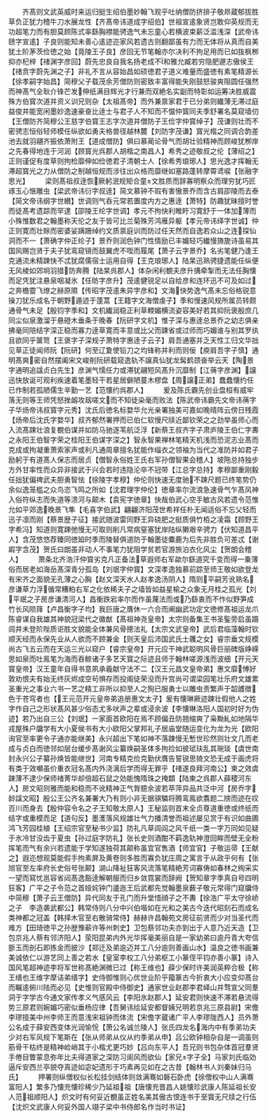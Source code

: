 <!-- { "loadSidebar": true } -->
　　齐髙则文武英威时来运归挺生绍伯墨妙翰飞观乎吐纳僧防挤排子敬昻蔵郁拔胜草负正犹力稽牛刀水展龙性【齐髙帝讳道成字绍伯】世祖宣逺象贤岂敢仰英规而无功超笔力而有胆莫顾陈式率繇胸襟能骋逸气未忘童心若横波束薪泛滥浅深【武帝讳赜字宣逺】子良则能知未善心逺迹迩家风若遗古则翻鄙虽有力而无体将从真而自美犹土阶茅茨俭徳之始【竟陵王子良】彦回无节笔翰亦尔决利不拘足用而已如抜枫栁抑亦杞梓【禇渊字彦回】蔚先忠良自我名扬老成不和雅允臧若穷隐肥遯志傲侯王【禇贲字蔚先渊之子】非礼不言从容始昌如硕徳君子道义难量而盛徳有素笔精源长【徐孝嗣字始昌】简穆父子载茂余芳僧防则密致丰富得能失刚鼓怒骏爽阻圆任强然而神髙气全耿介锋芒发伸纸满目辉光才行兼而双絶名实副而特彰如运筹决胜威震殊方伯寳次道并资义训兄则杂【太祖髙帝】而外兼禀家君于已分弟则纎薄无滞过庭益俊并能宽闲墨妙逸速豪奋比逹士与君子人不知而不愠仲寳同夫季舒署名莫窥墙仞【王僧防齐简穆公王慈字伯寳王志字次道并僧防子王俭字仲寳绰子】茂谦则壮而不密骋志恒俗轻师模任纵欲如勇夫格兽径越林麓【刘防字茂谦】寳光楷之同调合韵差池去就羽翮齐振依萧附王【道成僧防】俱曰慕蔺论骨气而胡壮验精神而顾峻犹栁岸之先春得地连于河润【顾寳光呉郡人胡楷之南昌人】希秀之迹敬叔之伦【薄绍之】正则谨促有度草则拘检靡伸如俭徳君子清朝士人【徐希秀琅琊人】思光逸才挥翰无滞超寳光之力从僧防之制越恒规而涉往出众格而靡继如塞路蓬转摩霄鸢唳【张融字思光】
　　梁则髙祖叔逹恢厥躬泯规矩合童文胜质而辞寡明察众而理穷犹巧匠琢玉心惬雕虫【梁武帝讳衍字叔逹】简文慕钟不瑕有害慠景乔而含古肩卲陵而去泰【简文帝讳纲字世纉】世调则气呑元常若置度内方之惠逹【萧特】防趣犹昧擅时誉而徒髙考遗踪而罕逮【卲陵王纶字世调】孝元不拘快利睢盱习寛舒于一体加薄而小殊惟数君之翰墨称天伦之友于皆可比兰菊殊芳鸿雁异躯【孝元帝讳绎字世诚】仲正则寛而壮賖而密婆娑蹒跚绰约文质禀庭训而防过任天然而自逸若众山之连探仙洞而不一【萧确字仲正纶子】景乔则润色钟门性情励已丰媚轻巧纎慢旖旎诗虽易其国风赐岂贤于夫子犹鸾窥镜而鼓翼虎不咥而履尾【萧子云字景乔】名劣笔健乃逢王克通流未精踈快不忒犹腐儒宿士运用自得【王克琅琊人】陆杲迅熟骋捷遗能任纵便无风棱如郊坰羽猎防奔腾【陆杲呉郡人】体杂闲利覩夫彦升搆牵掣而无法任胸懐而足凭犹注悬泉咽凝氷【任昉字彦升】茂逺健锐足以自给彦和连环迅不可及如过之奔檐霤飞燎之赫原隰【传昭字茂逺朱异字彦和】文海快势逸气髙未忘俗格锐意操刀犹乐成名于朝野遁迹于蓬蒿【王籍字文海僧虔子】季和慢速风规所属员转颇通骨气未足【殷钧字季和】文机纎润稳正利草輭媚横流姿容美好若其抑阮褒殷庶几同尘似泉激溜于悬磴木垂条于晚春【阮研字文机】惟子深与惠逹总景乔之幼志俱亲拂毫同陪结字深正稳而寡力逹草寛而丰意或比父而踈省或过师而巧媚谁与别其罗纨且欲同乎箧笥【王褒字子深规子萧特字惠逹子云子】肩吾通塞并乏天性工归文华拙见草正徒闻师阮【阮研】何至辽夐使铅刀之均锋称并利而则佞【庾肩吾字子慎】通明髙爽密自然摆阖宋文峻削阮研载窥逸轨不譲真仙犹龙髯鹤颈奋举云天【陶景字通明追諡贞白先生】彦渊气懦任力或滞犹翮短风髙升沉靡制【江蒨字彦渊】譲迅快放诞可观利疾速着笔墨轻干若星居僻陋蔓木樛盘【周譲正弟】蠢蠢懐约任已作制若孤陋儒生辛勤一艺【范懐约呉郡人】
　　爰及陈氏霸先创业盘桓有威牢落无则等王师凭怒挫衂攻刼嗟文而不知徒染毫而败法【陈武帝讳霸先文帝讳蒨字子华炀帝讳叔寳字元秀】沈氏后徳名标婺华允光亲署独美可嘉如晚晴阵云傍日残霞【炀帝后沈氏字婺华】叔齐郁然署押而已伯仁软慢尺牍近鄙钦荣之之劲举虽师心而入流髙踈壮浪复覩伯谋并如防马驰逐苇航泛浮【新蔡王叔齐字子肃庐陵王伯仁字夀之永阳王伯智字荣之桂阳王伯谋字深之】智永智果禅林笔精天机浅而恐泥志业髙而克成或拘凝重萧索家声或利凡通周章擅名犹能作缁衣之领袖为当代之准防并如君子励躬于有道髙人保志而居贞【僧智永俗姓王氏右军孙僧智果会稽人】坡陁总持独步方外甘率性而众异非接武于兴会若时违隐沦卒不冠带【江总字总持】孝穆鄙重刚毅任拙犹偏禆武夫胆勇智怯【徐陵字孝穆】仲伦则快速无度驰不踈尺题已终笔势仍余似逸笼槛之众鸟恣飞鸣之所如【沈君理字仲伦】徳章率尔流浪急速骨气乍髙风神入俗符纵志而失道等溃河与颠木【袁宪字徳章】快哉伯武心空手敏古风若遗令范惟允如平郊逸晚景飞隼【毛喜字伯武】翩翩济阳茂世希祥任朴无闻适俗不忘父轻而迅子凛而刚【蔡景歴子征】接武随波雷同野王异硗肥之挺质俱竹栢之凌霜【顾野王字希冯】知道则寛踈弛慢无可取则削凡常病窒塞犹岸陆纵獭艰辛骋力【伏知道昌平人】含茂悠悠荐臻同徳廹时季而陵替俱道防于翰墨徒麋鹿为后先非胜负可差忒【谢嘏字含茂】贺氏曰朗虽非动人不事笔力犹阻学贫若官游旅泊衣化风尘【贺朗会稽人】
　　萧条北齐浩汗仲寳劣克凡正备法草遐师右军歘尔繇道究千变而得一乗薄俗而居老如海岳髙深青分孤岛【刘珉字仲寳】文深孝逸独慕前踪至师王敬如欲登龙有宋齐之面貌无孔薄之心胸【赵文深天水人赵孝逸汤阴人】隋则平嗣芳讹熟名彦谦草力浮循常糟粕右军之化依稀夫子之墙皆如益星榆之众象无月桂之孤光【刘平珉之子房彦谦清河人】昌衡跌宕率尔而作虽蔑法而或乃繇衷而不怍似野笋成竹长风陨箨【卢昌衡字子均】我巨唐之膺休一六合而阐幽武功定文徳修髙祖运龙爪陈睿谋自我雄其神貌冠梁代之徽猷【髙祖神尧皇帝】太宗则备集王书圣鍳旁启虽蹑闾井未登阶陛质讵胜文貌能全体兼风骨摠法礼【太宗文武皇帝】武后君临藻翰时钦顺天经而永保先业从人欲而不顾兼金【则天皇后沛国武氏士彠之女】睿宗垂文规模尚古飞五云而在天运三光以窥户【睿宗皇帝】开元应干神武聪明风骨巨丽碑版峥嵘思如泉而吐鳯笔为海而吞鲸诸子多艺天寳之际迹且师于翰林嗟源浅而波细【开元天寳皇帝】汉王童年自得书意夙承羲献守法不二【汉王元昌文皇帝弟】惠文靡愽好敦劝恨夫有始无终灰烬成空茍惧存而投阁徒荣没而升宫尚可谓梁园笔壮乐府文雄累圣重光之事业六书一艺之精工非所以抑至人之狥已服勇士以雕虫责繁声于韶頀徴色于苍穹者也【王元范开元皇帝弟追册惠文太子】爰有懐琳厥迹踈壮假他人之姓字作自己之形状髙风甚少俗态尤多吠声之辈或浸余波【李懐琳洛阳人国初时好为伪迹】若乃出自三公【刘珉】一家面首欧阳在焉不顾偏丑防翘缩爽了枭黝糺如地隔华戎屋殊户牖学有大小夏侯书有大小欧阳父掌邦礼子居庙堂随运变化为龙为光【欧阳询官至率更令子通亦能继美】永兴超出下笔如神不落踈慢无慙世珍然则壮文几而老成与贞白而徳邻如层台缓步髙谢风尘纂焕嗣圣体多拘捡如彼珷玞乱其琬琰【虞世南封永兴公子纂孙焕皆能继世】河南专精克俭克勤伏膺告誓锐思猗文恐无成于画虎将有类于效嚬虽价重衣冠名髙内外浇漓后学而得无罪乎【禇遂良拜河南公】柬之效虞踈薄不逮少保师禇菁华却倍超石鼠之効能愧隋珠之掩纇【陆柬之呉郡人薛稷河东人】房文昭则雅而能和稳而不讹精神正气胷臆余波若苹萍异品共泛中河【房乔字龄諡文昭】殷公王公齐名兼署大乃有则小非无据骐驎将腾鸾鳯欲翥题二牓而迹在叹百川而身去【殷仲容令名之子王知敬太原人】王秘监则首末全贞尊道重徳或终纸而结字或重模而足【道句反】墨濩落风规雄壮气力播清誉而祖述屡见赏于有识如曲圃鸿飞芳园桂植【王绍宗官至秘书少监】防礼凡草闾阎之风千纸一类一字万同如见疑于氷冷甘没齿于夏虫【孙过庭字防礼】张长史则酒酣不羁逸轨神澄回眸而壁无全粉挥笔而气有余兴若遗能于学知遂独荷其颠称虽宜官售酒【师宜官】子敬运帚【王献之】遐迩想观莫能假手拘素屏及黄卷则多胜而寡负犹庄周之寓言于从政乎何有【张旭官至左率府长史俗号张颠】湖山降祉狂客风流落笔精絶芳词寡俦如春林之绚采实一望而冩忧邕容省闼髙逸豁逹解朝服而归乡敛霓裳而辞阙【贺知章字季真自号四明狂客】广平之子令范之首娅姹钟门逶迤王后武都先觉翰墨泉薮子敬元常得门窥牖侍中简穆【萧子云王僧防】异代同友于孔门而升堂惜顔子之不夀【徐浩广平太守徐峤之子　李造袭武都公】韩常侍则八分中兴伯喈如在光和之美古今迭代昭刻石而成名类神都之冠盖【韩择木官至右散骑常侍】赫赫许昌翰苑文房征前贤而少对当圣代而难方【田琦徳平之孙歴豫蕲许等州刺史】卫包蔡邻功夫亦到出于人意乃近天造【卫包京兆人蔡有邻济阳人】荥阳昆弟内外光华挥毫美丽自是一家幼弟曰逾丹青大夸信斵玉而剖石即拣金而披沙【郑迁及弟逾迈并工八分逾则善画山水】温良之徳书画兼美诚依仁以游艺同上善之若水【皇室李权工八分弟枢工小篆侄平钧亦善小篆】诗入国风笔超神迹李将军世称髙絶渊微已过【称王维也】薛少保时许美润英粹合极【称王缙也王维字摩诘弟缙字】史侍御惟则心优世业阶乎籀篆古今折衷大小应变仰髙台而瞩逺俯川陆而必见【史惟则官殿中侍御史】通家世业赵郡李君峄山并骛宣父同羣洞于字学古今通文家传孝义气感风云【李阳氷赵郡人】延安君则快速不滞若悬流得势三原君则婉媚巧密似垂杨应律【吾舅讳绘延安都督姨兄明若京兆三原县尉】宋儋李璆擅美中州李师王而意浅宋祖钟而体流【宋儋字蔵诸广平人李璆陇西人】员外萧公名成于薛安西变体光润愉恱【萧公名诚兰陵人】张氏四龙名海内中有季弟功夫少对右军风规下笔斯在【张从师弟从仪从约季弟从申】吕公欧钟相杂自是一调虽则筋骨干枯终是精神崄峭其于小楷尤更巧妙【吕向东平人】吾兄则书包杂体首冠羣贤手倦目瞥蒙息弥年比夫得道家之深防习阆风而欲仙【家兄字子全】马家刘氏临効逼斥安西兰亭貌夺真迹如宓妃遗形于巧素再见如在之古昔【翰林书人刘秦妹归马氏】
　　押署则纵僧权似长松挂剑结体则敛满骞如磐石卧虎【徐僧权中山人满骞富阳人】繁多乃懐充懐珍稀少乃延祖祖【唐懐充晋昌人姚懐珍武康人陈延祖长安人范祖顺阳人】炽文时有何妥近覩虽正姓名美其傲古恨连书于至寳无尺牍之行伍【沈炽文武康人何妥外国人翊子梁中书侍郎名作当时书证】
